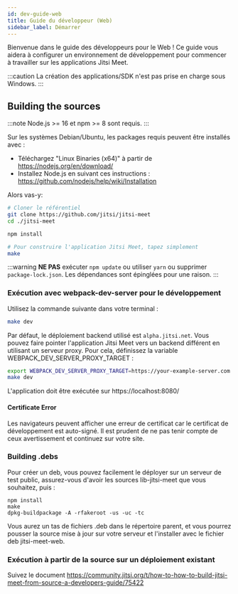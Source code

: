 ```yaml
---
id: dev-guide-web
title: Guide du développeur (Web)
sidebar_label: Démarrer
---
```


Bienvenue dans le guide des développeurs pour le Web ! Ce guide vous aidera à configurer un environnement de développement pour commencer à travailler sur les applications Jitsi Meet.

:::caution
La création des applications/SDK n'est pas prise en charge sous Windows.
:::

## Building the sources

:::note
Node.js >= 16 et npm >= 8 sont requis.
:::

Sur les systèmes Debian/Ubuntu, les packages requis peuvent être installés avec :
- Téléchargez "Linux Binaries (x64)" à partir de https://nodejs.org/en/download/
- Installez Node.js en suivant ces instructions : https://github.com/nodejs/help/wiki/Installation

Alors vas-y:
```bash
# Cloner le référentiel
git clone https://github.com/jitsi/jitsi-meet
cd ./jitsi-meet

npm install

# Pour construire l'application Jitsi Meet, tapez simplement
make
```

:::warning
**NE PAS** exécuter `npm update` ou utiliser `yarn` ou supprimer `package-lock.json`. Les dépendances sont épinglées pour une raison.
:::

### Exécution avec webpack-dev-server pour le développement

Utilisez la commande suivante dans votre terminal :

```bash
make dev
```

Par défaut, le déploiement backend utilisé est `alpha.jitsi.net`. Vous pouvez faire pointer l'application Jitsi Meet vers un backend différent en utilisant un serveur proxy. Pour cela, définissez la variable WEBPACK_DEV_SERVER_PROXY_TARGET :

```bash
export WEBPACK_DEV_SERVER_PROXY_TARGET=https://your-example-server.com
make dev
```

L'application doit être exécutée sur https://localhost:8080/

#### Certificate Error

Les navigateurs peuvent afficher une erreur de certificat car le certificat de développement est auto-signé. Il est prudent de ne pas tenir compte de ceux
avertissement et continuez sur votre site.

### Building .debs

Pour créer un deb, vous pouvez facilement le déployer sur un serveur de test public, assurez-vous d'avoir les sources lib-jitsi-meet que vous souhaitez, puis :
```
npm install
make
dpkg-buildpackage -A -rfakeroot -us -uc -tc
```

Vous aurez un tas de fichiers .deb dans le répertoire parent, et vous pourrez pousser la source mise à jour sur votre serveur et l'installer avec le fichier deb jitsi-meet-web.

### Exécution à partir de la source sur un déploiement existant

Suivez le document https://community.jitsi.org/t/how-to-how-to-build-jitsi-meet-from-source-a-developers-guide/75422
